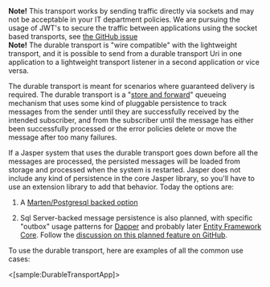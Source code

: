 <!--title:Durable Messaging-->

<div class="alert alert-warning"><b>Note!</b> This transport works by sending traffic directly via sockets and may not be acceptable in your IT department policies. We are pursuing the usage of JWT's to secure the traffic between applications using the socket based transports, see <a href="https://github.com/JasperFx/jasper/issues/184">the GitHub issue</a></div>

<div class="alert alert-info"><b>Note!</b> The durable transport is "wire compatible" with the lightweight transport, and it is possible to send from
a durable transport Uri in one application to a lightweight transport listener in a second application or vice versa.</div>

The durable transport is meant for scenarios where guaranteed delivery is required. The durable transport is a "[store and forward](https://en.wikipedia.org/wiki/Store_and_forward)" queueing mechanism
that uses some kind of pluggable persistence to track messages from the sender until they are successfully received by the intended subscriber,
and from the subscriber until the message has either been successfully processed or the error policies delete or move the message
after too many failures.

If a Jasper system that uses the durable transport goes down before all the messages are processed, the persisted messages will be loaded from
storage and processed when the system is restarted. Jasper does not include any kind of persistence in the core Jasper library, so you'll have to use
an extension library to add that behavior. Today the options are:

1. A [Marten/Postgresql backed option](documentation/extensions/marten/persistence)

1. Sql Server-backed message persistence is also planned, with specific "outbox" usage patterns for [Dapper](http://dapper-tutorial.net/dapper) and probably later
   [Entity Framework Core](https://docs.microsoft.com/en-us/ef/core/). Follow the [discussion on this planned feature on GitHub](https://github.com/JasperFx/jasper/issues/259).



To use the durable transport, here are examples of all the common use cases:

<[sample:DurableTransportApp]>

